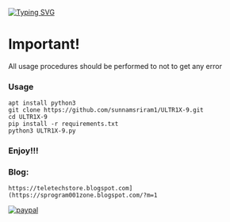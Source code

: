 

[![Typing SVG](https://readme-typing-svg.demolab.com?font=Fira+Code&pause=1000&color=FF2C10&background=31FF9400&width=435&lines=ULTR1X-9+Text+Assistant+Tool%F0%9F%A4%9F)](https://git.io/typing-svg)



# Important!

All usage procedures should be performed to not to get any error

### Usage
```
apt install python3
git clone https://github.com/sunnamsriram1/ULTR1X-9.git
cd ULTR1X-9
pip install -r requirements.txt
python3 ULTR1X-9.py
```
### Enjoy!!!

### Blog:
```
https://teletechstore.blogspot.com](https://sprogram001zone.blogspot.com/?m=1
```

[![paypal](https://www.paypalobjects.com/en_US/i/btn/btn_donateCC_LG.gif)](https://paypal.me/Sunnam01ram)
